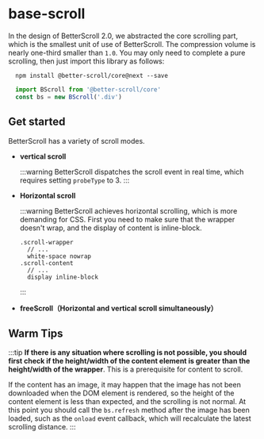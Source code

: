 # base-scroll

In the design of BetterScroll 2.0, we abstracted the core scrolling part, which is the smallest unit of use of BetterScroll. The compression volume is nearly one-third smaller than `1.0`. You may only need to complete a pure scrolling, then just import this library as follows:

```shell
  npm install @better-scroll/core@next --save
```

```js
  import BScroll from '@better-scroll/core'
  const bs = new BScroll('.div')
```

## Get started

BetterScroll has a variety of scroll modes.

- **vertical scroll**

  <demo qrcode-url="core/default">
    <template slot="code-template">
      <<< @/examples/vue/components/core/default.vue?template
    </template>
    <template slot="code-script">
      <<< @/examples/vue/components/core/default.vue?script
    </template>
    <template slot="code-style">
      <<< @/examples/vue/components/core/default.vue?style
    </template>
    <core-default slot="demo"></core-default>
  </demo>

  :::warning
  BetterScroll dispatches the scroll event in real time, which requires setting `probeType` to 3.
  :::

- **Horizontal scroll**

  <demo qrcode-url="core/horizontal">
    <template slot="code-template">
      <<< @/examples/vue/components/core/horizontal.vue?template
    </template>
    <template slot="code-script">
      <<< @/examples/vue/components/core/horizontal.vue?script
    </template>
    <template slot="code-style">
      <<< @/examples/vue/components/core/horizontal.vue?style
    </template>
    <core-horizontal slot="demo"></core-horizontal>
  </demo>

  :::warning
  BetterScroll achieves horizontal scrolling, which is more demanding for CSS. First you need to make sure that the wrapper doesn't wrap, and the display of content is inline-block.

  ```stylus
  .scroll-wrapper
    // ...
    white-space nowrap
  .scroll-content
    // ...
    display inline-block
  ```
  :::

- **freeScroll（Horizontal and vertical scroll simultaneously）**

  <demo qrcode-url="core/freescroll">
    <template slot="code-template">
      <<< @/examples/vue/components/core/freescroll.vue?template
    </template>
    <template slot="code-script">
      <<< @/examples/vue/components/core/freescroll.vue?script
    </template>
    <template slot="code-style">
      <<< @/examples/vue/components/core/freescroll.vue?style
    </template>
    <core-freescroll slot="demo"></core-freescroll>
  </demo>

## Warm Tips

  :::tip
  **If there is any situation where scrolling is not possible, you should first check if the height/width of the content element is greater than the height/width of the wrapper**. This is a prerequisite for content to scroll.

  If the content has an image, it may happen that the image has not been downloaded when the DOM element is rendered, so the height of the content element is less than expected, and the scrolling is not normal. At this point you should call the `bs.refresh` method after the image has been loaded, such as the `onload` event callback, which will recalculate the latest scrolling distance.
  :::
